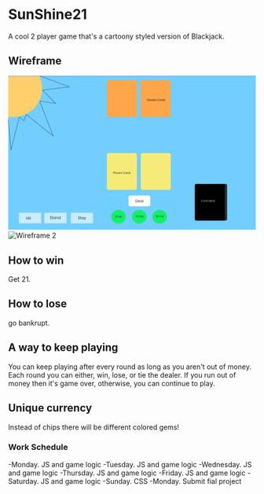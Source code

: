 # SunShine21
A cool 2 player game that's a cartoony styled version of Blackjack.

## Wireframe
![Wireframe 1](https://github.com/SunShineOneX/SunShine21/blob/master/Wireframe-2.png?raw=true)
![Wireframe 2](https://github.com/SunShineOneX/SunShine21/blob/master/Wirefram-1.png?raw=true)

## How to win
Get 21.

## How to lose
go bankrupt.

## A way to keep playing
You can keep playing after every round as long as you aren't out of money.
Each round you can either, win, lose, or tie the dealer.
If you run out of money then it's game over, otherwise, you can continue to play.

## Unique currency
Instead of chips there will be different colored gems!

### Work Schedule

-Monday. JS and game logic
-Tuesday. JS and game logic
-Wednesday. JS and game logic
-Thursday. JS and game logic
-Friday. JS and game logic
-Saturday. JS and game logic
-Sunday. CSS
-Monday. Submit fial project
